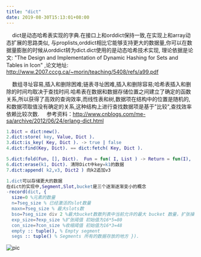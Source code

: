 ```yaml
---
title: "dict"
date: 2019-08-30T15:13:01+08:00
---
```



    dict是动态哈希表实现的字典.在接口上和orddict保持一致,在实现上和array动态扩展的思路类似, 与proplists,orddict相比它能够支持更大的数据量,你可以在数据量膨胀的时候从orddict转为dict.dict使用的是动态哈希技术实现,
理论依据是论文: "The Design and Implementation of Dynamic Hashing for Sets and Tables in Icon" ,论文地址: <http://www.2007.cccg.ca/~morin/teaching/5408/refs/a99.pdf>

    数组寻址容易,插入和删除困难;链表寻址困难,插入和删除容易;哈希表插入和删除的时间均取决于查找时间.哈希表在数据和数据存储位置之间建立了确定的函数关系,所以获得了高效的查询效率,而线性表和树,数据项在结构中的位置是随机的,和数据项取值没有确定的关系,这种结构上进行查找数据项是基于"比较",查找效率依赖比较次数.
    参考资料：<http://www.cnblogs.com/me-sa/archive/2012/06/24/erlang-dict.html>

```erlang
1.Dict = dict:new().
2.dict:store( key, Value, Dict ).
3.dict:is_key( Key, Dict ). -> true | false
4.dict:find(Key, Dict). == dict:fetch( Key, Dict ).

5.dict:fold(Fun, [], Dict).  Fun = fun( I, List ) -> Return = fun(I), [Return | List] end.
6.dict:erase(k1, Dict). 清除Dict中key=k1的数据
7.dict:append( k2,v3, Dict2 ) 向k2追加v3

1.dict可以存储更大的数据
在dict的实现中,Segment,Slot,bucket是三个逐渐逐渐变小的概念
-record(dict, {
  size=0 %元素的数量 
  n=?seg_size % 已经激活的slot数量 
  maxn=?seg_size % 最大slots数 
  bso=?seg_size div 2 %最大bucket数散列表中当前允许的最大 bucket 数量，扩张操作需要据此判断是否要增加新的 bucket 区段，初始为 16； 
  exp_size=?exp_size %扩张阈值 初始值为16*5=80 
  con_size=?con_size %收缩阈值 初始值为16*3=48 
  empty :: tuple(), % Empty segment 
  segs :: tuple() % Segments 所有的数据存放的地方 }).

```

![pic](/images/screenshot_1534642825354.png)
